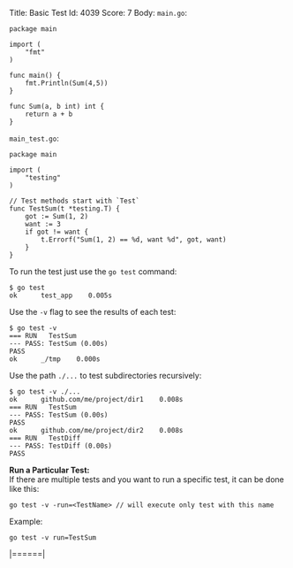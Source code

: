 Title: Basic Test
Id: 4039
Score: 7
Body:
`main.go`:
    
    package main

    import (
        "fmt"
    )
    
    func main() {
        fmt.Println(Sum(4,5))
    }
    
    func Sum(a, b int) int {
        return a + b
    }

`main_test.go`:

    package main

    import (
        "testing"
    )

    // Test methods start with `Test`
    func TestSum(t *testing.T) {
        got := Sum(1, 2)
        want := 3
        if got != want {
            t.Errorf("Sum(1, 2) == %d, want %d", got, want)
        }
    }

 
To run the test just use the `go test` command:

    $ go test
    ok      test_app    0.005s

Use the `-v` flag to see the results of each test:

    $ go test -v
    === RUN   TestSum
    --- PASS: TestSum (0.00s)
    PASS
    ok      _/tmp    0.000s

Use the path `./...` to test subdirectories recursively:

    $ go test -v ./...
    ok      github.com/me/project/dir1    0.008s
    === RUN   TestSum
    --- PASS: TestSum (0.00s)
    PASS
    ok      github.com/me/project/dir2    0.008s
    === RUN   TestDiff
    --- PASS: TestDiff (0.00s)
    PASS

**Run a Particular Test:**<br>
If there are multiple tests and you want to run a specific test, it can be done like this:<br>

    go test -v -run=<TestName> // will execute only test with this name

Example:<br>

    go test -v run=TestSum
|======|
